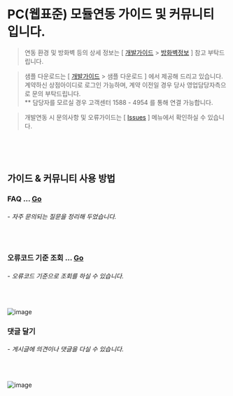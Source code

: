 # PC(웹표준) 모듈연동 가이드 및 커뮤니티 입니다.

> 연동 환경 및 방화벽 등의 상세 정보는 [ [개발가이드](https://manual.inicis.com/stdpay) > [방화벽정보](https://manual.inicis.com/stdpay/std-info.php#firewall) ] 참고 부탁드립니다.

> 샘플 다운로드는 [ [개발가이드](https://manual.inicis.com/stdpay) > 샘플 다운로드 ] 에서 제공해 드리고 있습니다.<br>
> 계약하신 상점아이디로 로그인 가능하며, 계약 이전일 경우 당사 영업담당자측으로 문의 부탁드립니다. <br>
> ** 담당자를 모르실 경우 고객센터 1588 - 4954 를 통해 연결 가능합니다.

> 개발연동 시 문의사항 및 오류가이드는 [ [Issues](https://github.com/ts-inicis/INIStdPay-Manual/issues) ] 메뉴에서 확인하실 수 있습니다.

<br><br><br>

## 가이드 & 커뮤니티 사용 방법

### FAQ ... [Go](https://github.com/kginicis-ts/INICIS-PC-WebStandard/labels/FAQ)
<h6> - 자주 문의되는 질문을 정리해 두었습니다. </h6> 
<br>

### 오류코드 기준 조회 ... [Go](https://github.com/kginicis-ts/INICIS-PC-WebStandard/issues?q=is%3Aissue+is%3Aopen+V016)
<h6> - 오류코드 기준으로 조회를 하실 수 있습니다. </h6> 
<br>

![image](https://user-images.githubusercontent.com/100749490/176360023-eeb2fc08-8a0e-4528-aed9-a4af7eb99116.png)


### 댓글 달기
<h6> - 게시글에 의견이나 댓글을 다실 수 있습니다. </h6> 
<br>

![image](https://user-images.githubusercontent.com/100749490/176360575-36ad0f5d-508f-4332-9add-438ea35eaa98.png)
